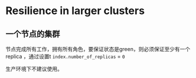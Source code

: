 # Resilience in larger clusters

## 一个节点的集群

节点完成所有工作，拥有所有角色，要保证状态是green，则必须保证至少有一个replica ，通过设置t `index.number_of_replicas` = `0`

生产环境下不建议使用。